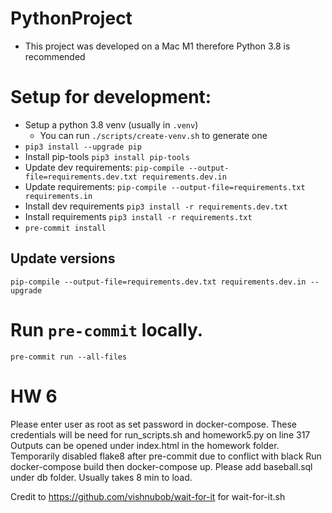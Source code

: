 # PythonProject

- This project was developed on a Mac M1 therefore Python 3.8 is recommended

# Setup for development:

- Setup a python 3.8 venv (usually in `.venv`)
  - You can run `./scripts/create-venv.sh` to generate one
- `pip3 install --upgrade pip`
- Install pip-tools `pip3 install pip-tools`
- Update dev requirements: `pip-compile --output-file=requirements.dev.txt requirements.dev.in`
- Update requirements: `pip-compile --output-file=requirements.txt requirements.in`
- Install dev requirements `pip3 install -r requirements.dev.txt`
- Install requirements `pip3 install -r requirements.txt`
- `pre-commit install`

## Update versions

`pip-compile --output-file=requirements.dev.txt requirements.dev.in --upgrade`

# Run `pre-commit` locally.

`pre-commit run --all-files`

# HW 6

Please enter user as root as set password in docker-compose.
These credentials will be need for run_scripts.sh and homework5.py on line 317
Outputs can be opened under index.html in the homework folder.
Temporarily disabled flake8 after pre-commit due to conflict with black
Run docker-compose build then docker-compose up.
Please add baseball.sql under db folder. Usually takes 8 min to load. 

Credit to https://github.com/vishnubob/wait-for-it for wait-for-it.sh
